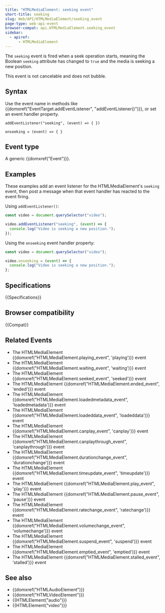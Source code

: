 ```yaml
---
title: "HTMLMediaElement: seeking event"
short-title: seeking
slug: Web/API/HTMLMediaElement/seeking_event
page-type: web-api-event
browser-compat: api.HTMLMediaElement.seeking_event
sidebar:
  - apiref:
      - HTMLMediaElement
---
```


The `seeking` event is fired when a seek operation starts, meaning the Boolean `seeking` attribute has changed to `true` and the media is seeking a new position.

This event is not cancelable and does not bubble.

## Syntax

Use the event name in methods like {{domxref("EventTarget.addEventListener", "addEventListener()")}}, or set an event handler property.

```js-nolint
addEventListener("seeking", (event) => { })

onseeking = (event) => { }
```

## Event type

A generic {{domxref("Event")}}.

## Examples

These examples add an event listener for the HTMLMediaElement's `seeking` event, then post a message when that event handler has reacted to the event firing.

Using `addEventListener()`:

```js
const video = document.querySelector("video");

video.addEventListener("seeking", (event) => {
  console.log("Video is seeking a new position.");
});
```

Using the `onseeking` event handler property:

```js
const video = document.querySelector("video");

video.onseeking = (event) => {
  console.log("Video is seeking a new position.");
};
```

## Specifications

{{Specifications}}

## Browser compatibility

{{Compat}}

## Related Events

- The HTMLMediaElement {{domxref("HTMLMediaElement.playing_event", 'playing')}} event
- The HTMLMediaElement {{domxref("HTMLMediaElement.waiting_event", 'waiting')}} event
- The HTMLMediaElement {{domxref("HTMLMediaElement.seeked_event", 'seeked')}} event
- The HTMLMediaElement {{domxref("HTMLMediaElement.ended_event", 'ended')}} event
- The HTMLMediaElement {{domxref("HTMLMediaElement.loadedmetadata_event", 'loadedmetadata')}} event
- The HTMLMediaElement {{domxref("HTMLMediaElement.loadeddata_event", 'loadeddata')}} event
- The HTMLMediaElement {{domxref("HTMLMediaElement.canplay_event", 'canplay')}} event
- The HTMLMediaElement {{domxref("HTMLMediaElement.canplaythrough_event", 'canplaythrough')}} event
- The HTMLMediaElement {{domxref("HTMLMediaElement.durationchange_event", 'durationchange')}} event
- The HTMLMediaElement {{domxref("HTMLMediaElement.timeupdate_event", 'timeupdate')}} event
- The HTMLMediaElement {{domxref("HTMLMediaElement.play_event", 'play')}} event
- The HTMLMediaElement {{domxref("HTMLMediaElement.pause_event", 'pause')}} event
- The HTMLMediaElement {{domxref("HTMLMediaElement.ratechange_event", 'ratechange')}} event
- The HTMLMediaElement {{domxref("HTMLMediaElement.volumechange_event", 'volumechange')}} event
- The HTMLMediaElement {{domxref("HTMLMediaElement.suspend_event", 'suspend')}} event
- The HTMLMediaElement {{domxref("HTMLMediaElement.emptied_event", 'emptied')}} event
- The HTMLMediaElement {{domxref("HTMLMediaElement.stalled_event", 'stalled')}} event

## See also

- {{domxref("HTMLAudioElement")}}
- {{domxref("HTMLVideoElement")}}
- {{HTMLElement("audio")}}
- {{HTMLElement("video")}}
